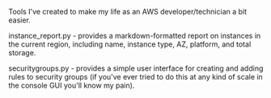Tools I've created to make my life as an AWS developer/technician a bit easier.

instance_report.py - provides a markdown-formatted report on instances in the current region, including name, instance type, AZ, platform, and total storage.

securitygroups.py - provides a simple user interface for creating and adding rules to security groups (if you've ever tried to do this at any kind of scale in the console GUI you'll know my pain).
